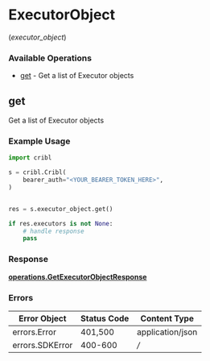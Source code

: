 # ExecutorObject
(*executor_object*)

### Available Operations

* [get](#get) - Get a list of Executor objects

## get

Get a list of Executor objects

### Example Usage

```python
import cribl

s = cribl.Cribl(
    bearer_auth="<YOUR_BEARER_TOKEN_HERE>",
)


res = s.executor_object.get()

if res.executors is not None:
    # handle response
    pass
```


### Response

**[operations.GetExecutorObjectResponse](../../models/operations/getexecutorobjectresponse.md)**
### Errors

| Error Object     | Status Code      | Content Type     |
| ---------------- | ---------------- | ---------------- |
| errors.Error     | 401,500          | application/json |
| errors.SDKError  | 400-600          | */*              |
